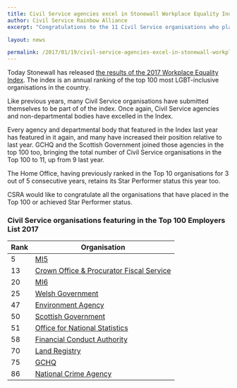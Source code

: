 ```yaml
---
title: Civil Service agencies excel in Stonewall Workplace Equality Index
author: Civil Service Rainbow Alliance
excerpt: "Congratulations to the 11 Civil Service organisations who placed in the Top 100!"

layout: news

permalink: /2017/01/19/civil-service-agencies-excel-in-stonewall-workplace-equality-index/
---
```


Today Stonewall has released [the results of the 2017 Workplace Equality Index](http://www.stonewall.org.uk/get-involved/workplace/workplace-equality-index). The index is an annual ranking of the top 100 most LGBT-inclusive organisations in the country.


Like previous years, many Civil Service organisations have submitted themselves to be part of of the index. Once again, Civil Service agencies and non-departmental bodies have excelled in the Index. 


Every agency and departmental body that featured in the Index last year has featured in it again, and many have increased their position relative to last year. GCHQ and the Scottish Government joined those agencies in the top 100 too, bringing the total number of Civil Service organisations in the Top 100 to 11, up from 9 last year. 


The Home Office, having previously ranked in the Top 10 organisations for 3 out of 5 consecutive years, retains its Star Performer status this year too.


CSRA would like to congratulate all the organisations that have placed in the Top 100 or achieved Star Performer status. 

### Civil Service organisations featuring in the Top 100 Employers List 2017

| Rank | Organisation |
|------|--------------|
| 5    | [MI5](https://www.gov.uk/government/organisations/the-security-service-mi5) |
| 13   | [Crown Office & Procurator Fiscal Service](http://www.crownoffice.gov.uk/) |
| 20   | [MI6](https://www.sis.gov.uk/) |
| 25    | [Welsh Government](http://gov.wales) |
| 47   | [Environment Agency](https://www.gov.uk/government/organisations/environment-agency) |
| 50   | [Scottish Government](http://gov.scot) |
| 51    | [Office for National Statistics](https://www.gov.uk/government/organisations/office-for-national-statistics) |
| 58   | [Financial Conduct Authority](https://www.gov.uk/government/organisations/financial-conduct-authority) |
| 70    | [Land Registry](https://www.gov.uk/government/organisations/land-registry) |
| 75   | [GCHQ](https://gchq.gov.uk) |
| 86   | [National Crime Agency](//nationalcrimeagency.gov.uk) |
